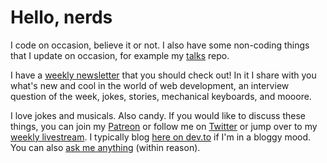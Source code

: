 # Hello, nerds

I code on occasion, believe it or not. I also have some non-coding things that I update on occasion, for example my [talks](https://github.com/cassidoo/talks) repo.

I have a [weekly newsletter](https://cassidoo.co/newsletter/) that you should check out! In it I share with you what's new and cool in the world of web development, an interview question of the week, jokes, stories, mechanical keyboards, and mooore.

I love jokes and musicals. Also candy. If you would like to discuss these things, you can join my [Patreon](https://www.patreon.com/cassidoo) or follow me on [Twitter](https://twitter.com/cassidoo) or jump over to my [weekly livestream](https://twitch.tv/cassidoo). I typically blog [here on dev.to](https://dev.to/cassidoo) if I'm in a bloggy mood. You can also [ask me anything](https://github.com/cassidoo/ama) (within reason).
